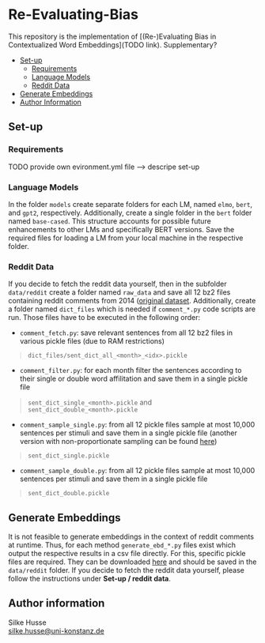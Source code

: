# Re-Evaluating-Bias
This repository is the implementation of [(Re-)Evaluating Bias in Contextualized Word Embeddings](TODO link).
Supplementary?

- [Set-up](#setup)
  - [Requirements](#reqs)
  - [Language Models](#models)
  - [Reddit Data](#reddit)
- [Generate Embeddings](#embeds)
- [Author Information](#author) 

<a name="setup"></a>
## Set-up

<a name="reqs"></a>
### Requirements
TODO provide own evironment.yml file --> descripe set-up

<a name="models"></a>
### Language Models
In the folder `models` create separate folders for each LM, named `elmo`, `bert`, and `gpt2`, respectively. Additionally, create a single folder in the `bert` folder named `base-cased`. This structure accounts for possible future enhancements to other LMs and specifically BERT versions. Save the required files for loading a LM from your local machine in the respective folder. 

<a name="reddit"></a>
### Reddit Data
If you decide to fetch the reddit data yourself, then in the subfolder `data/reddit` create a folder named `raw_data` and save all 12 bz2 files containing reddit comments from 2014 ([original dataset](https://files.pushshift.io/reddit/comments/). Additionally, create a folder named `dict_files` which is needed if `comment_*.py` code scripts are run. Those files have to be executed in the following order:
- `comment_fetch.py`: save relevant sentences from all 12 bz2 files in various pickle files (due to RAM restrictions)

> `dict_files/sent_dict_all_<month>_<idx>.pickle` <br />
- `comment_filter.py`: for each month filter the sentences according to their single or double word affilitation and save them in a single pickle file

> `sent_dict_single_<month>.pickle` and `sent_dict_double_<month>.pickle` <br />
- `comment_sample_single.py`: from all 12 pickle files sample at most 10,000 sentences per stimuli and save them in a single pickle file (another version with non-proportionate sampling can be found [here](https://www.kaggle.com/code/silkehusse/ceat-comment-sample-single))

> `sent_dict_single.pickle` <br />
- `comment_sample_double.py`: from all 12 pickle files sample at most 10,000 sentences per stimuli and save them in a single pickle file

> `sent_dict_double.pickle` <br />

<a name="embeds"></a>
## Generate Embeddings
It is not feasible to generate embeddings in the context of reddit comments at runtime. Thus, for each method `generate_ebd_*.py` files exist which output the respective results in a csv file directly. For this, specific pickle files are required. They can be downloaded [here](https://www.kaggle.com/datasets/silkehusse/ceat-dict-files) and should be saved in the `data/reddit` folder. If you decide to fetch the reddit data yourself, please follow the instructions under **Set-up / reddit data**. 

<a name="author"></a>
## Author information
Silke Husse <br />
silke.husse@uni-konstanz.de
